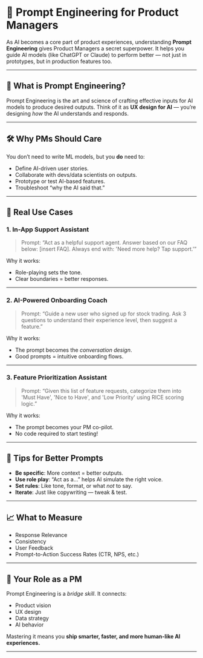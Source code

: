 # 🎯 Prompt Engineering for Product Managers

As AI becomes a core part of product experiences, understanding **Prompt Engineering** gives Product Managers a secret superpower. It helps you guide AI models (like ChatGPT or Claude) to perform better — not just in prototypes, but in production features too.

---

## 🤖 What is Prompt Engineering?

Prompt Engineering is the art and science of crafting effective inputs for AI models to produce desired outputs. Think of it as **UX design for AI** — you’re designing *how* the AI understands and responds.

---

## 🛠️ Why PMs Should Care

You don’t need to write ML models, but you **do** need to:
- Define AI-driven user stories.
- Collaborate with devs/data scientists on outputs.
- Prototype or test AI-based features.
- Troubleshoot “why the AI said that.”

---

## 🧪 Real Use Cases

### 1. In-App Support Assistant
> Prompt: “Act as a helpful support agent. Answer based on our FAQ below: [insert FAQ]. Always end with: 'Need more help? Tap support.'”

Why it works:
- Role-playing sets the tone.
- Clear boundaries = better responses.

---

### 2. AI-Powered Onboarding Coach
> Prompt: “Guide a new user who signed up for stock trading. Ask 3 questions to understand their experience level, then suggest a feature.”

Why it works:
- The prompt becomes the *conversation design*.
- Good prompts = intuitive onboarding flows.

---

### 3. Feature Prioritization Assistant
> Prompt: “Given this list of feature requests, categorize them into 'Must Have', 'Nice to Have', and 'Low Priority' using RICE scoring logic.”

Why it works:
- The prompt becomes your PM co-pilot.
- No code required to start testing!

---

## 🧠 Tips for Better Prompts

- **Be specific**: More context = better outputs.
- **Use role play**: “Act as a…” helps AI simulate the right voice.
- **Set rules**: Like tone, format, or what *not* to say.
- **Iterate**: Just like copywriting — tweak & test.

---

## 📈 What to Measure

- Response Relevance
- Consistency
- User Feedback
- Prompt-to-Action Success Rates (CTR, NPS, etc.)

---

## 🔄 Your Role as a PM

Prompt Engineering is a *bridge skill*. It connects:
- Product vision
- UX design
- Data strategy
- AI behavior

Mastering it means you **ship smarter, faster, and more human-like AI experiences.**

---

